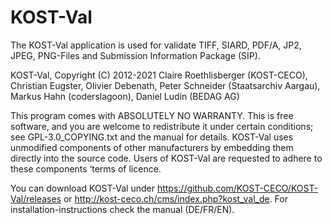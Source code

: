 KOST-Val
========

The KOST-Val application is used for validate TIFF, SIARD, PDF/A, JP2, JPEG, 
PNG-Files and Submission Information Package (SIP).

KOST-Val, Copyright (C) 2012-2021 Claire Roethlisberger (KOST-CECO), 
Christian Eugster, Olivier Debenath, Peter Schneider (Staatsarchiv Aargau),
Markus Hahn (coderslagoon), Daniel Ludin (BEDAG AG)

This program comes with ABSOLUTELY NO WARRANTY.
This is free software, and you are welcome to redistribute it under 
certain conditions; see GPL-3.0_COPYING.txt and the manual for details.
KOST-Val uses unmodified components of other manufacturers by embedding them 
directly into the source code. Users of KOST-Val are requested to adhere to 
these components ‘terms of licence.

You can download KOST-Val under https://github.com/KOST-CECO/KOST-Val/releases 
or http://kost-ceco.ch/cms/index.php?kost_val_de. 
For installation-instructions check the manual (DE/FR/EN).
